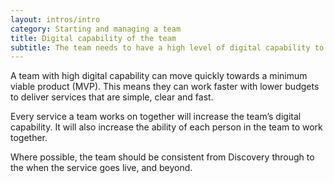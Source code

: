 ```yaml
---
layout: intros/intro
category: Starting and managing a team
title: Digital capability of the team
subtitle: The team needs to have a high level of digital capability to build services that meet the needs of users.
---
```


A team with high digital capability can move quickly towards a minimum viable product (MVP). This means they can work faster with lower budgets to deliver services that are simple, clear and fast.

Every service a team works on together will increase the team’s digital capability. It will also increase the ability of each person in the team to work together.

Where possible, the team should be consistent from Discovery through to the when the service goes live, and beyond.

